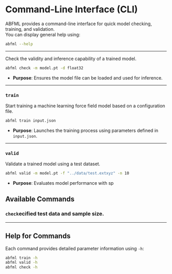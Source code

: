 # Command-Line Interface (CLI)

ABFML provides a command-line interface for quick model checking, training, and validation.  
You can display general help using:
```bash
abfml --help
```

---
Check the validity and inference capability of a trained model.
```bash
abfml check -m model.pt -d float32
```
- **Purpose**: Ensures the model file can be loaded and used for inference.

---

### `train`
Start training a machine learning force field model based on a configuration file.
```bash
abfml train input.json
```
- **Purpose**: Launches the training process using parameters defined in `input.json`.

---

### `valid`
Validate a trained model using a test dataset.
```bash
abfml valid -m model.pt -f "../data/test.extxyz" -n 10
```
- **Purpose**: Evaluates model performance with sp

## Available Commands

### `check`ecified test data and sample size.

---

## Help for Commands
Each command provides detailed parameter information using `-h`:
```bash
abfml train -h
abfml valid -h
abfml check -h
```
